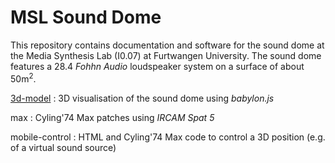 # MSL Sound Dome 

This repository contains documentation and software for the sound dome at the Media Synthesis Lab (I0.07) at Furtwangen University. The sound dome features a 28.4 *Fohhn Audio* loudspeaker system on a surface of about 50m<sup>2</sup>.

[3d-model](https://norbertschnell.github.io/sounddome-msl/3d-model/public/)
: 3D visualisation of the sound dome using *babylon.js*

max
: Cyling'74 Max patches using *IRCAM Spat 5*

mobile-control
: HTML and Cyling'74 Max code to control a 3D position (e.g. of a virtual sound source)
